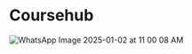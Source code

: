 # Coursehub
![WhatsApp Image 2025-01-02 at 11 00 08 AM](https://github.com/user-attachments/assets/7f159205-f91f-4a72-8cf4-eaa596e757b4)

